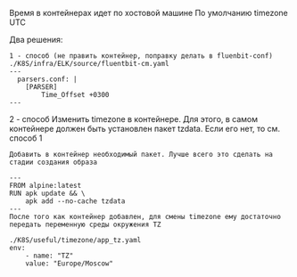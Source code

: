 Время в контейнерах идет по хостовой машине 
По умолчанию timezone UTC

Два решения:
```
1 - способ (не править контейнер, поправку делать в fluenbit-conf)
./K8S/infra/ELK/source/fluentbit-cm.yaml
---
  parsers.conf: |
    [PARSER]
        Time_Offset +0300
---
```

2 - способ Изменить timezone в контейнере. 
Для этого, в самом контейнере должен быть установлен пакет tzdata. Если его нет, то см. способ 1

```
Добавить в контейнер необходимый пакет. Лучше всего это сделать на стадии создания образа

---
FROM alpine:latest
RUN apk update && \
    apk add --no-cache tzdata
---
После того как контейнер добавлен, для смены timezone ему достаточно передать переменную среды окружения TZ

./K8S/useful/timezone/app_tz.yaml
env:
    - name: "TZ"
    value: "Europe/Moscow"

```

